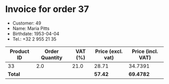 # Invoice for order 37

- Customer: 49
- Name: Maria Pitts
- Birthdate: 1953-04-04
- Tel.: +32 2 955 21 35

| Product ID | Order Quantity | VAT (%) | Price (excl. vat) | Price (incl. VAT) |
|------------|----------------|---------|-------------------|-------------------|
| 33 | 2.0 | 21.0 | 28.71 | 34.7391 |
| **Total** |                 |         | **57.42**| **69.4782** |


